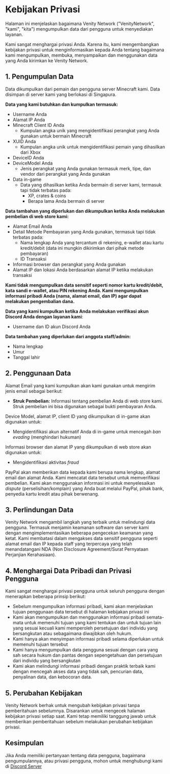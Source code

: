 # Kebijakan Privasi

Halaman ini menjelaskan bagaimana Venity Network ("VenityNetwork", "kami", "kita") mengumpulkan data dari pengguna untuk menyediakan layanan.

Kami sangat menghargai privasi Anda. Karena itu, kami mengembangkan kebijakan privasi untuk menginformasikan kepada Anda tentang bagaimana kami mengumpulkan, membuka, menyampaikan dan menggunakan data yang Anda kirimkan ke Venity Network. 

## 1. Pengumpulan Data
Data dikumpulkan dari pemain dan pengguna server Minecraft kami. Data disimpan di server kami yang berlokasi di Singapura.

**Data yang kami butuhkan dan kumpulkan termasuk:**
- Username Anda
- Alamat IP Anda
- Minecraft Client ID Anda
  - Kumpulan angka unik yang mengidentifikasi perangkat yang Anda gunakan untuk bermain Minecraft
- XUID Anda
  - Kumpulan angka unik untuk mengidentifikasi pemain yang dihasilkan dari Xbox
- DeviceID Anda
- DeviceModel Anda 
  - Jenis perangkat yang Anda gunakan termasuk merk, tipe, dan vendor dari perangkat yang Anda gunakan
- Data in-game
  - Data yang dihasilkan ketika Anda bermain di server kami, termasuk tapi tidak terbatas pada:
    - XP, crates & coins
    - Berapa lama Anda bermain di server

**Data tambahan yang diperlukan dan dikumpulkan ketika Anda melakukan pembelian di web store kami:**
- Alamat Email Anda
- Detail Metode Pembayaran yang Anda gunakan, termasuk tapi tidak terbatas pada:
  - Nama lengkap Anda yang tercantum di rekening, e-wallet atau kartu kredit/debit (data ini mungkin dikirimkan dari pihak metode pembayaran)
  - ID Transaksi
- Informasi browser dan perangkat yang Anda gunakan
- Alamat IP dan lokasi Anda berdasarkan alamat IP ketika melakukan transaksi

**Kami tidak mengumpulkan data sensitif seperti nomor kartu kredit/debit, kata sandi e-wallet, atau PIN rekening Anda. Kami mengumpulkan informasi pribadi Anda (nama, alamat email, dan IP) agar dapat melakukan pengembalian dana.**

**Data yang kami kumpulkan ketika Anda melakukan verifikasi akun Discord Anda dengan layanan kami**:
- Username dan ID akun Discord Anda

**Data tambahan yang diperlukan dari anggota staff/admin:**
- Nama lengkap
- Umur
- Tanggal lahir

## 2. Penggunaan Data

Alamat Email yang kami kumpulkan akan kami gunakan untuk mengirim jenis email sebagai berikut:
- **Struk Pembelian:** Informasi tentang pembelian Anda di web store kami. Struk pembelian ini bisa digunakan sebagai bukti pembayaran Anda.

Device Model, alamat IP, client ID yang dikumpulkan di in-game akan digunakan untuk:
- Mengidentifikasi akun alternatif Anda di in-game untuk mencegah _ban evading_ (menghindari hukuman)

Informasi browser dan alamat IP yang dikumpulkan di web store akan digunakan untuk:
- Mengidentifikasi aktivitas _fraud_

PayPal akan memberikan data kepada kami berupa nama lengkap, alamat email dan alamat Anda. Kami mencatat data tersebut untuk memverifikasi pembelian. Kami akan menggunakan informasi ini untuk menyelesaikan _dispute_ (perselisihan/komplain) yang Anda buat melalui PayPal, pihak bank, penyedia kartu kredit atau pihak berwenang.

## 3. Perlindungan Data
Venity Network mengambil langkah yang terbaik untuk melindungi data pengguna. Termasuk menjamin keamanan software dan server kami dengan mengimplementasikan beberapa pengecekan keamanan yang ketat. Kami membatasi dalam mengakses data sensitif pengguna seperti alamat email dan IP kepada staff yang terpercaya yang telah menandatangani NDA (Non Disclosure Agreement/Surat Pernyataan Perjanjian Kerahasiaan).

## 4. Menghargai Data Pribadi dan Privasi Pengguna
Kami sangat menghargai privasi pengguna untuk seluruh pengguna dengan menerapkan beberapa prinsip berikut:
- Sebelum mengumpulkan informasi pribadi, kami akan menjelaskan tujuan penggunaan data tersebut di halaman kebijakan privasi ini
- Kami akan mengumpulkan dan menggunakan informasi pribadi semata-mata untuk memenuhi tujuan yang kami tentukan dan untuk tujuan lain yang sesuai kecuali kami memperoleh persetujuan dari individu yang bersangkutan atau sebagaimana diwajibkan oleh hukum.
- Kami hanya akan menyimpan informasi pribadi selama diperlukan untuk memenuhi tujuan tersebut
- Kami hanya mengumpulkan data pengguna sesuai dengan cara yang sah secara hukum dan pantas dengan sepengetahuan dan persetujuan dari individu yang bersangkutan
- Kami akan melindungi informasi pribadi dengan praktik terbaik kami dengan mencegah akses data yang tidak sah, pencurian data, penyalinan data, dan kebocoran data.

## 5. Perubahan Kebijakan
Venity Network berhak untuk mengubah kebijakan privasi tanpa pemberitahuan sebelumnya. Disarankan untuk mengecek halaman kebijakan privasi setiap saat. Kami tetap memiliki tanggung jawab untuk memberikan pemberitahuan sebelum melakukan perubahan kebijakan privasi.

## Kesimpulan
Jika Anda memiliki pertanyaan tentang data pengguna, bagaimana pengumpulannya, atau privasi pengguna, mohon untuk menghubungi kami di [Discord Server](https://venitymc.com/discord)

